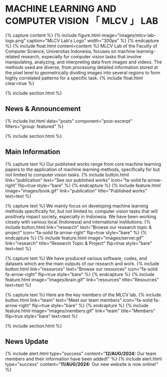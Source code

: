 ---
---

# MACHINE LEARNING AND COMPUTER VISION 「 MLCV 」 LAB

{% capture content %}
{% include figure.html image="images/mlcv-lab-logo.png" caption="MLCV Lab's Logo" width="300px" %}
{% endcapture %}
{% include float.html content=content %}
MLCV Lab of the Faculty of Computer Science, Universitas Indonesia, focuses on machine learning-related research, especially for computer vision tasks that involve manipulating, analyzing, and interpreting data from images and videos. The methods used are diverse, from processing detailed information stored at the pixel level to geometrically dividing images into several regions to form highly correlated patterns for a specific task.
{% include float.html clear=true %}

{% include section.html %}
## News & Announcement
{% include list.html data="posts" component="post-excerpt" filters="group: featured" %}

{% include section.html %}
## Main Information

{% capture text %}
Our published works range from core machine learning papers to the application of machine learning methods, specifically for but not limited to computer vision tasks.
{%
  include button.html
  link="publication"
  text="See our published works"
  icon="fa-solid fa-arrow-right"
  flip=true
  style="bare"
%}
{% endcapture %}
{%
  include feature.html
  image="images/book.gif"
  link="publication"
  title="Published works"
  text=text
%}

{% capture text %}
We mainly focus on developing machine learning methods specifically for, but not limited to, computer vision tasks that will positively impact society, especially in Indonesia. We have been working closely with various local (Indonesia) and international institutions.
{%
  include button.html
  link="research"
  text="Browse our research topic & project"
  icon="fa-solid fa-arrow-right"
  flip=true
  style="bare"
%}
{% endcapture %}
{%
  include feature.html
  image="images/server.gif"
  link="research"
  title="Research Topic & Project"
  flip=true
  style="bare"
  text=text
%}


{% capture text %}
We have produced various software, codes, and datasets which are the main outputs of our research and work. 
{%
  include button.html
  link="resources"
  text="Browse our resources"
  icon="fa-solid fa-arrow-right"
  flip=true
  style="bare"
%}
{% endcapture %}
{%
  include feature.html
  image="images/brain.gif"
  link="resources"
  title="Resources"
  text=text
%}

{% capture text %}
Here are the key members of the MLCV lab.
{%
  include button.html
  link="team"
  text="Meet our team members"
  icon="fa-solid fa-arrow-right"
  flip=true
  style="bare"
%}
{% endcapture %}
{%
  include feature.html
  image="images/members.gif"
  link="team"
  title="Members"
  flip=true
  style="bare"
  text=text
%}

{% include section.html %}
## News Update 

{% include alert.html type="success" content="**12/AUG/2024:** Our team members and their information have been added!" %}
{% include alert.html type="success" content="**11/AUG/2024:** Our new website is now online!" %}

